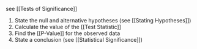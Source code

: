 see [[Tests of Significance]]

1. State the null and alternative hypotheses (see [[Stating Hypotheses]])
2. Calculate the value of the [[Test Statistic]]
3. Find the [[P-Value]] for the observed data
4. State a conclusion (see [[Statistical Significance]])

